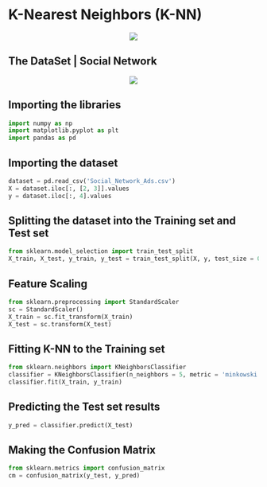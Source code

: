 # K-Nearest Neighbors (K-NN)

<p align="center">
  <img src="https://github.com/Avik-Jain/100-Days-Of-ML-Code/blob/master/Info-graphs/Day%207.jpg">
</p>

## The DataSet | Social Network

<p align="center">
  <img src="https://github.com/Avik-Jain/100-Days-Of-ML-Code/blob/master/Other%20Docs/data.PNG">
</p>


## Importing the libraries
```python
import numpy as np
import matplotlib.pyplot as plt
import pandas as pd
```

## Importing the dataset
```python
dataset = pd.read_csv('Social_Network_Ads.csv')
X = dataset.iloc[:, [2, 3]].values
y = dataset.iloc[:, 4].values
```

## Splitting the dataset into the Training set and Test set
```python
from sklearn.model_selection import train_test_split
X_train, X_test, y_train, y_test = train_test_split(X, y, test_size = 0.25, random_state = 0)
```
## Feature Scaling
```python
from sklearn.preprocessing import StandardScaler
sc = StandardScaler()
X_train = sc.fit_transform(X_train)
X_test = sc.transform(X_test)
```
## Fitting K-NN to the Training set
```python
from sklearn.neighbors import KNeighborsClassifier
classifier = KNeighborsClassifier(n_neighbors = 5, metric = 'minkowski', p = 2)
classifier.fit(X_train, y_train)
```
## Predicting the Test set results
```python
y_pred = classifier.predict(X_test)
```

## Making the Confusion Matrix
```python
from sklearn.metrics import confusion_matrix
cm = confusion_matrix(y_test, y_pred)
```
